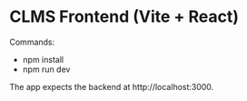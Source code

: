 # CLMS Frontend (Vite + React)

Commands:

- npm install
- npm run dev

The app expects the backend at http://localhost:3000.

